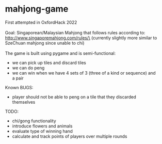 # mahjong-game
First attempted in OxfordHack 2022\
\
Goal:
Singaporean/Malaysian Mahjong that follows rules according to: http://www.singaporemahjong.com/rules/\
(currently slightly more similar to SzeChuan mahjong since unable to chi)\
\
The game is built using pygame and is semi-functional:
- we can pick up tiles and discard tiles
- we can do peng
- we can win when we have 4 sets of 3 (three of a kind or sequence) and a pair

[//]: # (Hello)
Known BUGS:
- player should not be able to peng on a tile that they discarded themselves

[//]: # (Hello)
TODO:
- chi/gong functionality
- introduce flowers and animals
- evaluate type of winning hand
- calculate and track points of players over multiple rounds
